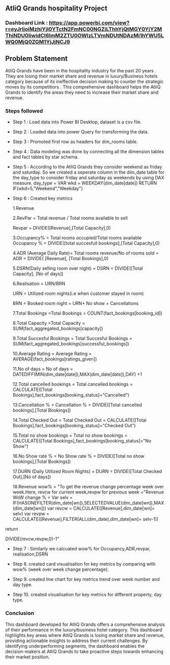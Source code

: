 
## AtliQ Grands hospitality Project


### Dashboard Link : https://app.powerbi.com/view?r=eyJrIjoiMzhiYjI0YTctN2FmNC00NGZiLThhYjQtMGY0YjY2MThiNDU0IiwidCI6ImM2ZTU0OWIzLTVmNDUtNDAzMi1hYWU5LWQ0MjQ0ZGM1YjJjNCJ9

## Problem Statement

AtliQ Grands have been in the hospitality industry for the past 20 years . They are losing their market share and revenue in luxury/Business hotels category because of its ineffective decision making  to counter the strategic moves by its competitiors . This comprehensive dashboard helps the AtliQ Grands  to identify the areas they need  to increase their market share and revenue.


### Steps followed 

- Step 1 : Load data into Power BI Desktop, dataset is a csv file.
- Step 2 : Loaded data into power Query for transforming the data.
- Step 3 : Promoted first row as headers for dim_rooms table.
- Step 4 : Data modeling was done by connecting all the dimension tables and fact tables by star schema.
- Step 5 : According to the AtliQ Grands they consider weekend as friday and saturday. So we created a seperate column in the dim_date table for the day_type to consider friday and saturday as weekends by using DAX measure.
 day_type = 
VAR wkd = WEEKDAY(dim_date[date])
RETURN
IF(wkd>5,"Weekend","Weekday")

- Step 6 : Created key metrics 
    
    1.Revenue

    2.RevPar = Total revenue / Total rooms available to sell

    Revpar = DIVIDE([Revenue],[Total Capacity],0)
    
    3.Occupancy% = Total rooms occupied/Total rooms available
    Occupancy % = DIVIDE([total succesfull bookings],[Total Capacity],0)
    
    4.ADR (Average Daily Rate)= Total rooms revenue/No of rooms   sold = ADR = DIVIDE( [Revenue], [Total Bookings],0)

    
    5.DSRN(Daily selling room over night) = DSRN = DIVIDE([Total Capacity], [No of days])


    6.Realisation = URN/BRN

    URN = Utilized room nights(i.e when customer stayed in room)

    BRN = Booked room night = URN+ No show + Cancellations

    7.Total Bookings =Total Bookings = COUNT(fact_bookings[booking_id])

    8.Total Capacity =Total Capacity = SUM(fact_aggregated_bookings[capacity])
    
    9.Total Succesful Bookings = Total Succesful Bookings = SUM(fact_aggregated_bookings[successful_bookings])
   
    10.Average Rating = Average Rating = AVERAGE(fact_bookings[ratings_given])
  
    11.No of days = No of days = DATEDIFF(MIN(dim_date[date]),MAX(dim_date[date]),DAY) +1

    12.Total cancelled bookings = Total cancelled bookings = CALCULATE([Total Bookings],fact_bookings[booking_status]="Cancelled")

    13.Cancellation % = Cancellation % = DIVIDE([Total cancelled bookings],[Total Bookings])

    14.Total Checked Out = Total Checked Out = CALCULATE([Total Bookings],fact_bookings[booking_status]="Checked Out")

    15.Total no show bookings  =  Total no show bookings = CALCULATE([Total Bookings],fact_bookings[booking_status]="No Show")

    16.No Show rate % = No Show rate % = DIVIDE([Total no show bookings],[Total Bookings])

    17.DURN (Daily Utilized Room Nights) = DURN = DIVIDE([Total Checked Out],[No of days])


    18.Revenue wow% = "To get the revenue change percentage week over week.Here, revcw  for current week,revpw for previous week ="Revenue WoW change % = 
Var selv = IF(HASONEFILTER(dim_date[wn]),SELECTEDVALUE(dim_date[wn]),MAX(dim_date[wn]))
var revcw = CALCULATE([Revenue],dim_date[wn]= selv)
var revpw =  CALCULATE([Revenue],FILTER(ALL(dim_date),dim_date[wn]= selv-1))

return


DIVIDE(revcw,revpw,0)-1"



- Step 7 : Similarly we calcuated wow% for Occupancy,ADR,revpar, realisation,DSRN 
    
- Step 8.  created card visualisation for key metrics by comparing with wow% (week over week change percentage).

- Step 9.  created line chart for key metrics trend over week number and day type.
- Step 10.  created visualisation for key metrics for different property, day type.

### Conclusion
 
 This dashboard developed for AtliQ Grands offers a comprehensive analysis of their performance in the luxury/business hotel category. This dashboard highlights key areas where AtliQ Grands is losing market share and revenue, providing actionable insights to address their current challenges. By  identifying underperforming segments, the dashboard enables the decision-makers at AtliQ Grands to take proactive steps towards enhancing their market position.
   
